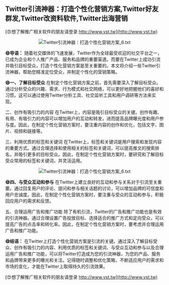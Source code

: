 ## **Twitter引流神器：打造个性化营销方案,Twitter好友群发,Twitter改资料软件,Twitter出海营销**

[😍想了解推广相关软件的朋友请登录 http://www.vst.tw](http://www.vst.tw)

 <center><img src="https://vst.tw/MP4/tuiguang/png/7.png" alt="Twitter引流神器：打造个性化营销方案_6.txt"></center>

**😄导语：**
随着社交媒体的飞速发展，Twitter作为全球最受欢迎的社交平台之一，已成为企业和个人推广产品、服务和品牌的重要渠道。而要在Twitter上成功引流并吸引目标受众，打造个性化营销方案是至关重要的。本文将介绍一些Twitter引流神器，帮助您精准定位受众，并制定个性化的营销策略。

**😄一、了解目标受众**
在制定个性化营销方案之前，首先需要深入了解目标受众。通过分析受众的兴趣、需求、行为模式和社交网络，可以更好地把握他们的喜好和习惯。这可以通过使用Twitter分析工具、社交监听工具和用户调研等方法来实现。

二、创作有吸引力的内容
在Twitter上，内容是吸引目标受众的关键。创作有趣、有用、有吸引力的内容可以增加用户的互动和转发，进而提高品牌曝光度和用户参与度。因此，在制定个性化营销方案时，要注重内容的创作和优化，包括文字、图片、视频和链接等。

三、利用优质的标签和关键词
在Twitter上，标签和关键词是用户搜索和发现内容的重要方式。通过合理选择和使用相关的标签和关键词，可以提高推文的搜索排名，并吸引更多的目标受众。因此，在制定个性化营销方案时，要研究和了解目标受众常用的标签和关键词，并灵活运用。

 <center><img src="https://vst.tw/MP4/tuiguang/png/6.png" alt="Twitter引流神器：打造个性化营销方案_6.txt"></center>

**😄四、与受众互动和参与**
在Twitter上建立良好的互动和参与关系对于引流至关重要。通过回复用户的评论、提问和参与相关话题的讨论，可以增加品牌的可信度和用户忠诚度。因此，在制定个性化营销方案时，要注重与受众的互动和参与，积极回应用户的需求和反馈。

五、合理运用广告和推广功能
除了有机引流，Twitter的广告和推广功能也是有效的引流神器。通过合理设置广告投放目标、选择适合的推广方式和定向受众，可以提高广告的点击率和转化率。因此，在制定个性化营销方案时，要考虑并合理运用广告和推广功能。

**😄结语：**
在Twitter上打造个性化营销方案是引流的关键。通过深入了解目标受众、创作有吸引力的内容、利用优质的标签和关键词、与受众互动和参与以及合理运用广告和推广功能，可以将Twitter打造成为您的引流神器，为您的产品、服务和品牌带来更多的曝光和关注。记得随时调整和优化策略，不断适应用户的需求和市场的变化，才能在Twitter上取得持久的引流效果。

[😍想了解推广相关软件的朋友请登录 http://www.vst.tw](http://www.vst.tw)



